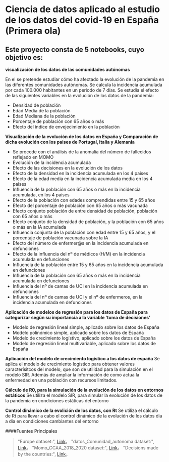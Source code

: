 # Ciencia de datos aplicado al estudio de los datos del covid-19 en España (Primera ola)
## Este proyecto consta de 5 notebooks, cuyo objetivo es:
**visualización de los datos de las comunidades autónomas**

En el se pretende estudiar cómo ha afectado la evolución de la pandemia en las diferentes comunidades autónomas. Se calcula la incidencia acumulada por cada 100.000 habitantes en un periodo de 7 días. 
Se estudia el efecto de las siguientes variables en la evolución de los datos de la pandemia:
- Densidad de población
- Edad Media de la población
- Edad Mediana de la población
- Porcentaje de población con 65 años o más
- Efecto del índice de envejecimiento en la población

**Visualización de la evolución de los datos en España y Comparación de dicha evolución con los paises de Portugal, Italia y Alemania**
- Se procede con el análisis de la anomalia del número de fallecidos reflejado en MOMO
- Evolución de la incidencia acumulada
- Efecto de las decisiones en la evolución de los datos
- Efecto de la densidad en la incidencia acumulada en los 4 paises
- Efecto de la edad media en la incidencia acumulada media en los 4 paises
- Influencia de la población con 65 años o más en la incidencia acumulada, en los 4 paises
- Efecto de la población con edades comprendidas entre 15 y 65 años
- Efecto del porcentaje de población con 65 años o más vacunada
- Efecto conjunto población de entre densidad de población, población con 65 años o más
- Efecto conjunto de la densidad de población, y la población con 65 años o más en la IA acumulada
- Influencia conjunta de la población con edad entre 15 y 65 años, y el porcentaje de población vacunada sobre la IA
- Efecto del número de enfermer@s en la incidencia acumulada en defunciones
- Efecto de la influencia del nº de médicos (H/M) en la incidencia acumulada en defunciones
- Influencia de la población entre 15 y 65 años en la incidencia acumulada en defunciones
- Influencia de la población con 65 años o más en la incidencia acumulada en defunciones
- Influencia del nº de camas de UCI en la incidencia acumulada en defunciones
- Influencia del nº de camas de UCI y el nº de enfermeros, en la incidencia acumulada en defunciones

**Aplicación de modelos de regresión para los datos de España para categorizar según su importancia a la variable 'toma de decisiones'**
- Modelo de regresión lineal simple, aplicado sobre los datos de España
- Modelo polinómico simple, aplicado sobre los datos de España
- Modelo de crecimiento logístivo, aplicado sobre los datos de España
- Modelo de regresión lineal multivariable, aplicado sobre los datos de España

**Aplicación del modelo de crecimiento logístico a los datos de españa**
Se aplica el modelo de crecimiento logístico para obtener valores caracterísitcos del modelo, que son de utilidad para la simulación en el modelo SIR. Además de ampliar la información de como actua la enfermedad en una población con recursos limitados.

**Cálculo de R0, para la simulación de la evolución de los datos en entornos estáticos**
Se utiliza el modelo SIR, para simular la evolución de los datos de la pandemia en condiciones estáticas del entorno

**Control dinámico de la evolición de los datos, con Rt**
Se utiliza el cálculo de Rt para  llevar a cabo el control dinámico de la evolución de los datos dia a dia en condiciones cambiantes del entorno


####Fuentes Principales
                    
> "Europe dataset:", [Link](https://github.com/CSSEGISandData/COVID-19)。
> "datos_Comunidad_autonoma dataset:", [Link](https://cnecovid.isciii.es/covid19/)。
> "Momo_CCAA_2018_2020 dataset:", [Link](https://momo.isciii.es/public/momo/dashboard/momo_dashboard.html)。
> "Decisions made by the countries:", [Link](https://www.covid19healthsystem.org/searchandcompare.aspx)。
